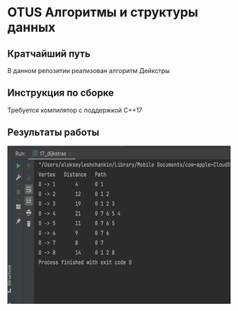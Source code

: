 # OTUS Алгоритмы и структуры данных

## Кратчайший путь

В данном репозитии реализован алгоритм Дейкстры

## Инструкция по сборке

Требуется компилятор с поддержкой C++17

## Результаты работы
<p align="left">
    <img src="additional/Pic1.png" style="width:556px; height:356px;">
</p>
